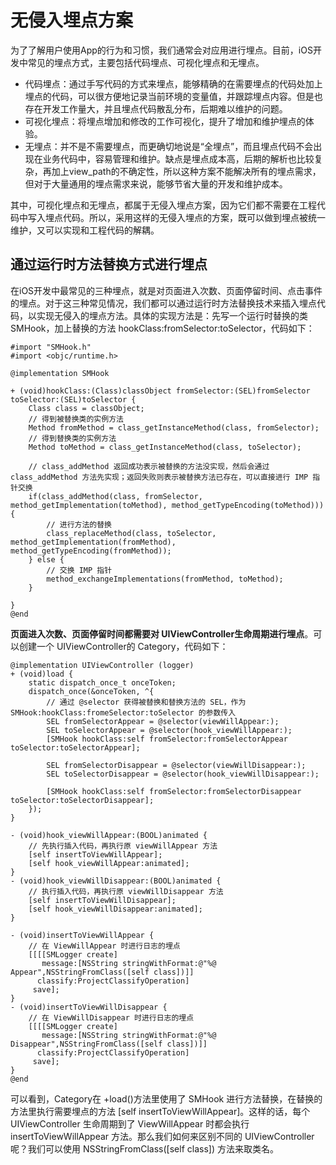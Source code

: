 
# 无侵入埋点方案

为了了解用户使用App的行为和习惯，我们通常会对应用进行埋点。目前，iOS开发中常见的埋点方式，主要包括代码埋点、可视化埋点和无埋点。

* 代码埋点：通过手写代码的方式来埋点，能够精确的在需要埋点的代码处加上埋点的代码，可以很方便地记录当前环境的变量值，并跟踪埋点内容。但是也存在开发工作量大，并且埋点代码散乱分布，后期难以维护的问题。
* 可视化埋点：将埋点增加和修改的工作可视化，提升了增加和维护埋点的体验。
* 无埋点：并不是不需要埋点，而更确切地说是“全埋点”，而且埋点代码不会出现在业务代码中，容易管理和维护。缺点是埋点成本高，后期的解析也比较复杂，再加上view_path的不确定性，所以这种方案不能解决所有的埋点需求，但对于大量通用的埋点需求来说，能够节省大量的开发和维护成本。

其中，可视化埋点和无埋点，都属于无侵入埋点方案，因为它们都不需要在工程代码中写入埋点代码。所以，采用这样的无侵入埋点的方案，既可以做到埋点被统一维护，又可以实现和工程代码的解耦。

## 通过运行时方法替换方式进行埋点

在iOS开发中最常见的三种埋点，就是对页面进入次数、页面停留时间、点击事件的埋点。对于这三种常见情况，我们都可以通过运行时方法替换技术来插入埋点代码，以实现无侵入的埋点方法。具体的实现方法是：先写一个运行时替换的类 SMHook，加上替换的方法 hookClass:fromSelector:toSelector，代码如下：

```
#import "SMHook.h"
#import <objc/runtime.h>

@implementation SMHook

+ (void)hookClass:(Class)classObject fromSelector:(SEL)fromSelector toSelector:(SEL)toSelector {
    Class class = classObject;
    // 得到被替换类的实例方法
    Method fromMethod = class_getInstanceMethod(class, fromSelector);
    // 得到替换类的实例方法
    Method toMethod = class_getInstanceMethod(class, toSelector);
    
    // class_addMethod 返回成功表示被替换的方法没实现，然后会通过 class_addMethod 方法先实现；返回失败则表示被替换方法已存在，可以直接进行 IMP 指针交换 
    if(class_addMethod(class, fromSelector, method_getImplementation(toMethod), method_getTypeEncoding(toMethod))) {
    	// 进行方法的替换
        class_replaceMethod(class, toSelector, method_getImplementation(fromMethod), method_getTypeEncoding(fromMethod));
    } else {
    	// 交换 IMP 指针
        method_exchangeImplementations(fromMethod, toMethod);
    }

}
@end
```

**页面进入次数、页面停留时间都需要对 UIViewController生命周期进行埋点**。可以创建一个 UIViewController的 Category，代码如下：

```
@implementation UIViewController (logger)
+ (void)load {
    static dispatch_once_t onceToken;
    dispatch_once(&onceToken, ^{
        // 通过 @selector 获得被替换和替换方法的 SEL，作为 SMHook:hookClass:fromeSelector:toSelector 的参数传入 
        SEL fromSelectorAppear = @selector(viewWillAppear:);
        SEL toSelectorAppear = @selector(hook_viewWillAppear:);
        [SMHook hookClass:self fromSelector:fromSelectorAppear toSelector:toSelectorAppear];
        
        SEL fromSelectorDisappear = @selector(viewWillDisappear:);
        SEL toSelectorDisappear = @selector(hook_viewWillDisappear:);
        
        [SMHook hookClass:self fromSelector:fromSelectorDisappear toSelector:toSelectorDisappear];
    });
}

- (void)hook_viewWillAppear:(BOOL)animated {
    // 先执行插入代码，再执行原 viewWillAppear 方法
    [self insertToViewWillAppear];
    [self hook_viewWillAppear:animated];
}
- (void)hook_viewWillDisappear:(BOOL)animated {
    // 执行插入代码，再执行原 viewWillDisappear 方法
    [self insertToViewWillDisappear];
    [self hook_viewWillDisappear:animated];
}

- (void)insertToViewWillAppear {
    // 在 ViewWillAppear 时进行日志的埋点
    [[[[SMLogger create]
       message:[NSString stringWithFormat:@"%@ Appear",NSStringFromClass([self class])]]
      classify:ProjectClassifyOperation]
     save];
}
- (void)insertToViewWillDisappear {
    // 在 ViewWillDisappear 时进行日志的埋点
    [[[[SMLogger create]
       message:[NSString stringWithFormat:@"%@ Disappear",NSStringFromClass([self class])]]
      classify:ProjectClassifyOperation]
     save];
}
@end
```

可以看到，Category在 +load()方法里使用了 SMHook 进行方法替换，在替换的方法里执行需要埋点的方法 [self insertToViewWillAppear]。这样的话，每个 UIViewController 生命周期到了 ViewWillAppear 时都会执行 insertToViewWillAppear 方法。那么我们如何来区别不同的 UIViewController呢？我们可以使用 NSStringFromClass([self class]) 方法来取类名。
